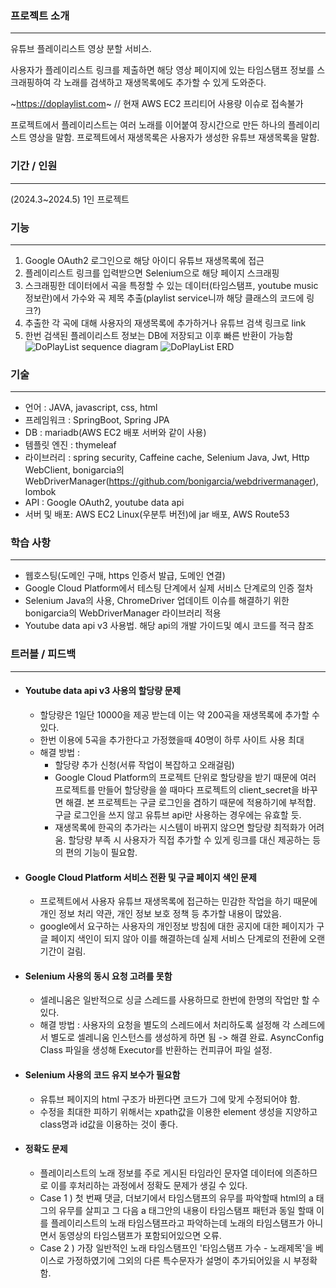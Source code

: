 ### 프로젝트 소개
<hr>

유튜브 플레이리스트 영상 분할 서비스.

사용자가 플레이리스트 링크를 제출하면 해당 영상 페이지에 있는 타임스탬프 정보를 스크래핑하여 각 노래를 검색하고 재생목록에도 추가할 수 있게 도와준다.

~https://doplaylist.com~ // 현재 AWS EC2 프리티어 사용량 이슈로 접속불가

프로젝트에서 플레이리스트는 여러 노래를 이어붙여 장시간으로 만든 하나의 플레이리스트 영상을 말함.
프로젝트에서 재생목록은 사용자가 생성한 유튜브 재생목록을 말함.

### 기간 / 인원
<hr>

(2024.3~2024.5) 1인 프로젝트

### 기능
<hr>

1. Google OAuth2 로그인으로 해당 아이디 유튜브 재생목록에 접근
2. 플레이리스트 링크를 입력받으면 Selenium으로 해당 페이지 스크래핑
3. 스크래핑한 데이터에서 곡을 특정할 수 있는 데이터(타임스탬프, youtube music정보란)에서 가수와 곡 제목 추출(playlist service니까 해당 클래스의 코드에 링크?)
4. 추출한 각 곡에 대해 사용자의 재생목록에 추가하거나 유튜브 검색 링크로 link
5. 한번 검색된 플레이리스트 정보는 DB에 저장되고 이후 빠른 반환이 가능함
![DoPlayList sequence diagram](https://github.com/user-attachments/assets/ca752a98-db82-4948-8ff0-798a8f9afe79)
![DoPlayList ERD](https://github.com/user-attachments/assets/494f9aee-6518-4a01-8e0b-173d705550e6)


### 기술
<hr>

+ 언어 : JAVA, javascript, css, html
+ 프레임워크 : SpringBoot, Spring JPA
+ DB : mariadb(AWS EC2 배포 서버와 같이 사용)
+ 템플릿 엔진 : thymeleaf
+ 라이브러리 : spring security, Caffeine cache, Selenium Java, Jwt, Http WebClient, bonigarcia의 WebDriverManager(https://github.com/bonigarcia/webdrivermanager), lombok
+ API : Google OAuth2, youtube data api 
+ 서버 및 배포: AWS EC2 Linux(우분투 버전)에 jar 배포, AWS Route53

### 학습 사항
<hr>

+ 웹호스팅(도메인 구매, https 인증서 발급, 도메인 연결)
+ Google Cloud Platform에서 테스팅 단계에서 실제 서비스 단계로의 인증 절차
+ Selenium Java의 사용, ChromeDriver 업데이트 이슈를 해결하기 위한 bonigarcia의 WebDriverManager 라이브러리 적용
+ Youtube data api v3 사용법. 해당 api의 개발 가이드및 예시 코드를 적극 참조


### 트러블 / 피드백
<hr>

+ #### Youtube data api v3 사용의 할당량 문제
	+ 할당량은 1일단 10000을 제공 받는데 이는 약 200곡을 재생목록에 추가할 수 있다.
	+ 한번 이용에 5곡을 추가한다고 가정했을때 40명이 하루 사이트 사용 최대
	+ 해결 방법 : 
		+ 할당량 추가 신청(서류 작업이 복잡하고 오래걸림)
		+ Google Cloud Platform의 프로젝트 단위로 할당량을 받기 때문에 여러 프로젝트를 만들어 할당량을 쓸 때마다 프로젝트의 client_secret을 바꾸면 해결. 본 프로젝트는 구글 로그인을 겸하기 때문에 적용하기에 부적합. 구글 로그인을 쓰지 않고 유튜브 api만 사용하는 경우에는 유효할 듯.
		+ 재생목록에 한곡의 추가라는 시스템이 바뀌지 않으면 할당량 최적화가 어려움. 할당량 부족 시 사용자가 직접 추가할 수 있게 링크를 대신 제공하는 등의 편의 기능이 필요함. 
+ #### Google Cloud Platform 서비스 전환 및 구글 페이지 색인 문제
	+ 프로젝트에서 사용자 유튜브 재생목록에 접근하는 민감한 작업을 하기 때문에 개인 정보 처리 약관, 개인 정보 보호 정책 등 추가할 내용이 많았음. 
	+ google에서 요구하는 사용자의 개인정보 방침에 대한 공지에 대한 페이지가 구글 페이지 색인이 되지 않아 이를 해결하는데 실제 서비스 단계로의 전환에 오랜 기간이 걸림. 
+ #### Selenium 사용의 동시 요청 고려를 못함
	+ 셀레니움은 일반적으로 싱글 스레드를 사용하므로 한번에 한명의 작업만 할 수 있다.
	+ 해결 방법 : 사용자의 요청을 별도의 스레드에서 처리하도록 설정해 각 스레드에서 별도로 셀레니움 인스턴스를 생성하게 하면 됨
		-> 해결 완료. AsyncConfig Class 파일을 생성해 Executor를 반환하는 컨피큐어 파일 설정.
+ #### Selenium 사용의 코드 유지 보수가 필요함
	+ 유튜브 페이지의 html 구조가 바뀐다면 코드가 그에 맞게 수정되어야 함.
	+ 수정을 최대한 피하기 위해서는 xpath값을 이용한 element 생성을 지양하고 class명과 id값을 이용하는 것이 좋다. 
+ #### 정확도 문제
	+ 플레이리스트의 노래 정보를 주로 게시된 타임라인 문자열 데이터에 의존하므로 이를 후처리하는 과정에서 정확도 문제가 생길 수 있다. 
	+ Case 1 ) 첫 번째 댓글, 더보기에서 타임스탬프의 유무를 파악할때 html의 a 태그의 유무를 살피고 그 다음 a 태그안의 내용이 타임스탬프 패턴과 동일 할때 이를 플레이리스트의 노래 타임스탬프라고 파악하는데 노래의 타임스탬프가 아니면서 동영상의 타임스탬프가 포함되어있으면 오류.
	+ Case 2 ) 가장 일반적인 노래 타임스탬프인 '타임스탬프 가수 - 노래제목'을 베이스로 가정하였기에 그외의 다른 특수문자가 설명이 추가되어있을 시 부정확함.
